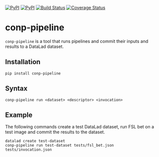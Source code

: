 [![PyPI](https://img.shields.io/pypi/v/conp-pipeline.svg)](https://pypi.python.org/pypi/conp-pipeline)
[![PyPI](https://img.shields.io/pypi/pyversions/conp-pipeline.svg)](https://pypi.python.org/pypi/conp-pipeline)
[![Build Status](https://travis-ci.org/CONP-PCNO/conp-pipeline.svg?branch=master)](https://travis-ci.org/CONP-PCNO/conp-pipeline)
[![Coverage Status](https://coveralls.io/repos/github/CONP-PCNO/conp-pipeline/badge.svg?branch=master)](https://coveralls.io/github/CONP-PCNO/conp-pipeline?branch=master)

# conp-pipeline

`conp-pipeline` is a tool that runs pipelines and commit their inputs and 
results to a DataLad dataset.

## Installation

`pip install conp-pipeline`

## Syntax

`conp-pipeline run <dataset> <descriptor> <invocation>` 

## Example

The following commands create a test DataLad dataset, 
run FSL bet on a test image and commit the results to the dataset.
```
datalad create test-dataset
conp-pipeline run test-dataset tests/fsl_bet.json tests/invocation.json
```
